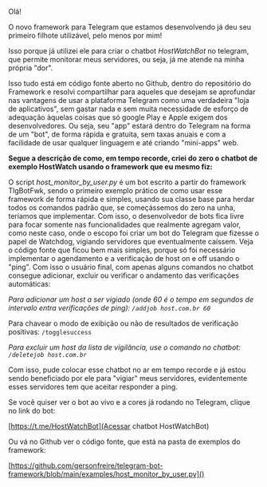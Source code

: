 Olá!

O novo framework para Telegram que estamos desenvolvendo já deu seu primeiro filhote utilizável, pelo menos por mim!

Isso porque já utilizei ele para criar o chatbot *HostWatchBot* no telegram, que permite monitorar meus servidores, ou seja, já me atende na minha própria "dor".

Isso tudo está em código fonte aberto no Github, dentro do repositório do Framework e resolvi compartilhar para aqueles que desejam se aprofundar nas vantagens de usar a plataforma Telegram como uma verdadeira "loja de aplicativos", sem gastar nada e sem muita necessidade de esforço de adequação àquelas coisas que só google Play e Apple exigem dos desenvolvedores. Ou seja, seu "app" estará dentro do Telegram na forma de um "bot", de forma rápida e gratuita, sem taxas anuais e com a facilidade de usar qualquer linguagem e até criando "mini-apps" web.

**Segue a descrição de como, em tempo recorde, criei do zero o chatbot de exemplo HostWatch usando o framework que eu mesmo fiz:**

O script *host_monitor_by_user.py* é um  bot escrito a partir do framework  TlgBotFwk, sendo o primeiro exemplo prático de como usar esse framework de forma rápida e simples, usando sua classe base para herdar todos os comandos padrão que, se começássemos do zero na unha, teríamos que implementar. Com isso, o desenvolvedor de bots fica livre para focar somente nas funcionalidades que realmente agregam valor, como neste caso, onde o escopo foi criar um bot do Telegram que fizesse o papel de Watchdog, vigiando servidores que eventualmente caíssem.
Veja o código fonte que ficou bem mais simples, porque só foi necessário implementar o agendamento e a verificação de host on e off usando o "ping".
Com isso o usuário final, com apenas alguns comandos no chatbot consegue adicionar, excluir ou verificar o andamento das verificações automáticas:


*Para adicionar um host a ser vigiado (onde 60 é o tempo em segundos de intervalo entra verificações de ping): `/addjob host.com.br 60`*

Para chavear o modo de exibição ou não de resultados de verificação positivas: `/togglesuccess`

*Para excluir um host da lista de vigilância, use o comando no chatbot: `/deletejob host.com.br`*

Com isso, pude colocar esse chatbot no ar em tempo recorde e já estou sendo beneficiado por ele para "vigiar" meus servidores, evidentemente esses servidores tem que aceitar responder a ping.

Se você quiser ver o bot ao vivo e a cores já rodando no Telegram, clique no link do bot:

[https://t.me/HostWatchBot](Acessar chatbot HostWatchBot)

Ou vá no Github ver o código fonte, que está na pasta de exemplos do framework:

[https://github.com/gersonfreire/telegram-bot-framework/blob/main/examples/host_monitor_by_user.py]()
